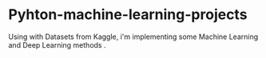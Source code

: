 # Pyhton-machine-learning-projects

Using with Datasets from Kaggle, i'm implementing some Machine Learning and Deep Learning methods .

